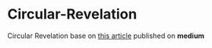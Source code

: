 # Circular-Revelation
Circular Revelation base on [this article](https://medium.com/android-news/android-dtt-18-copy-history-166b722a3f1e) published on **medium**
